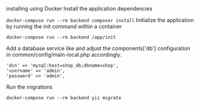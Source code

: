 
installing using Docker
Install the application dependencies

`docker-compose run --rm backend composer install`
Initialize the application by running the init command within a container

`docker-compose run --rm backend /app/init`

Add a database service like and adjust the components['db'] configuration in common/config/main-local.php accordingly.

    'dsn' => 'mysql:host=shop_db;dbname=shop',
    'username' => 'admin',
    'password' => 'admin',
    

Run the migrations

`docker-compose run --rm backend yii migrate`